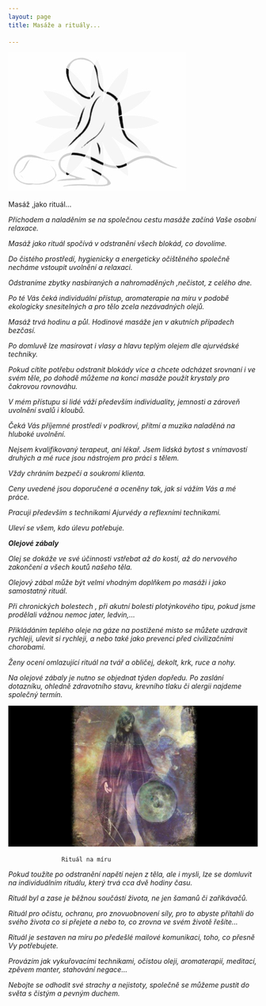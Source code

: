 ```yaml
---
layout: page
title: Masáže a rituály...

---
```

![](/uploads/216-2165067_hands-png-health-pinterest-massage-drawing-transparent-png.jpg)

Masáž ,jako rituál...

_Příchodem a naladěním se na společnou cestu masáže začíná Vaše osobní relaxace._

_Masáž jako rituál spočívá v odstranění všech blokád, co dovolíme._

_Do čistého prostředí, hygienicky a energeticky očištěného společně necháme vstoupit uvolnění a relaxaci._

_Odstraníme zbytky nasbíraných a nahromaděných ,nečistot, z celého dne._

_Po té Vás čeká individuální přístup, aromaterapie na míru v podobě ekologicky snesitelných a pro tělo zcela nezávadných olejů._

_Masáž trvá hodinu a půl. Hodinové masáže jen v akutních případech bezčasí._

_Po domluvě lze masírovat i vlasy a hlavu teplým olejem dle ajurvédské techniky._

_Pokud cítíte potřebu odstranit blokády více a chcete odcházet srovnaní i ve svém těle, po dohodě můžeme na konci masáže použít krystaly pro čakrovou rovnováhu._

_V mém přístupu si lidé váží především individuality, jemnosti a zároveň uvolnění svalů i kloubů._

_Čeká Vás příjemné prostředí v podkroví, přítmí a muzika naladěná na hluboké uvolnění._

_Nejsem kvalifikovaný terapeut, ani lékař. Jsem lidská bytost s vnímavostí druhých a mé ruce jsou nástrojem pro práci s tělem._

_Vždy chráním bezpečí a soukromí klienta._

_Ceny uvedené jsou doporučené a oceněny tak, jak si vážím Vás a mé práce._

_Pracuji především s technikami Ajurvédy a reflexními technikami._

_Uleví se všem, kdo úlevu potřebuje._

**_Olejové zábaly_**

_Olej se dokáže ve své účinnosti vstřebat až do kostí, až do nervového zakončení a všech koutů našeho těla._

_Olejový zábal může být velmi vhodným doplňkem po masáži i jako samostatný rituál._

_Při chronických bolestech , při akutní bolesti plotýnkového tipu, pokud jsme prodělali vážnou nemoc jater, ledvin,…_

_Přikládáním teplého oleje na gáze na postižené místo se můžete uzdravit rychleji, ulevit si rychleji, a nebo také jako prevenci před civilizačními chorobami._

_Ženy ocení omlazující rituál na tvář a obličej, dekolt, krk, ruce a nohy._

_Na olejové zábaly je nutno se objednat týden dopředu. Po zaslání dotazníku, ohledně zdravotního stavu, krevního tlaku či alergii najdeme společný termín._

![](/uploads/gynNUe9fTCyUpQTvSSpd_shamanka_large_landscape.jpg)

                   Rituál na míru

_Pokud toužíte po odstranění napětí nejen z těla, ale i mysli, lze se domluvit na individuálním rituálu, který trvá cca dvě hodiny času._

_Rituál byl a zase je běžnou součástí života, ne jen šamanů či zaříkávačů._

_Rituál pro očistu, ochranu, pro znovuobnovení síly, pro to abyste přítahli do svého života co si přejete a nebo to, co zrovna ve svém životě řešíte…_

_Rituál je sestaven na míru po předešlé mailové komunikaci, toho, co přesně Vy potřebujete._

_Provázím jak vykuřovacími technikami, očistou oleji, aromaterapií, meditací, zpěvem manter, stahování negace…_

_Nebojte se odhodit své strachy a nejistoty, společně se můžeme pustit do světa s čistým a pevným duchem._